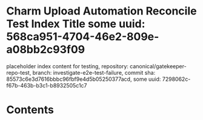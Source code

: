 # Charm Upload Automation Reconcile Test Index Title some uuid: 568ca951-4704-46e2-809e-a08bb2c93f09
 placeholder index content for testing,  repository: canonical/gatekeeper-repo-test,  branch: investigate-e2e-test-failure,  commit sha: 85573c6e3d7616bbbc96fbf9e4d5b05250377acd,  some uuid: 7298062c-f67b-463b-b3c1-b8932505c1c7

# Contents

